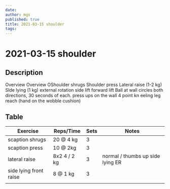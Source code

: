 ```yaml
---
date:
author: mgs
published: true
title: 2021-03-15 shoulder
tags: 
---
```

# 2021-03-15 shoulder
## Description
Overview
Overview OShoulder shrugs Shoulder press Lateral raise (1-2 kg) SIde lying (1 kg)
external rotation
side lift
forward lift Ball at wall
circles both directions, 30 seconds of each.
press ups on the wall 4 point kn
eeling leg reach (hand on the wobble cushion)
## Table
Exercise|Reps/Time|Sets|Notes
--|--|--|--|
  scaption shrugs| 20 @ 4 kg |  3 |  |
 scaption press | 10 @ 2kg | 3 |  |
 lateral raise | 8x2 4 / 2 kg | 3 | normal / thumbs up side lying ER | 8 @ 1 kg | 3
 side lying front raise | 8 @ 1 kg | 3
  |  |  |   |  
 
